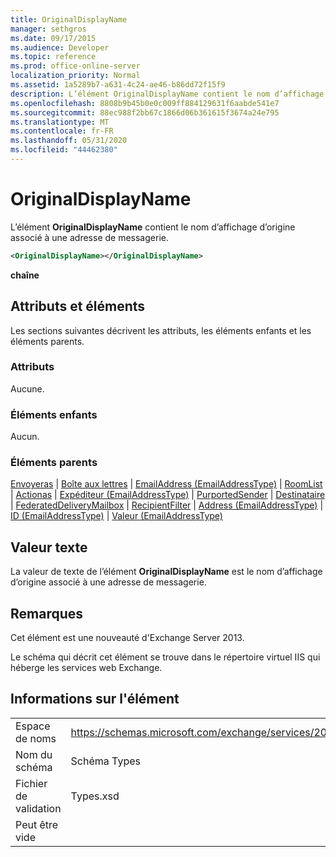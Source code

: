 ```yaml
---
title: OriginalDisplayName
manager: sethgros
ms.date: 09/17/2015
ms.audience: Developer
ms.topic: reference
ms.prod: office-online-server
localization_priority: Normal
ms.assetid: 1a5289b7-a631-4c24-ae46-b86dd72f15f9
description: L’élément OriginalDisplayName contient le nom d’affichage d’origine associé à une adresse de messagerie.
ms.openlocfilehash: 8808b9b45b0e0c009ff884129631f6aabde541e7
ms.sourcegitcommit: 88ec988f2bb67c1866d06b361615f3674a24e795
ms.translationtype: MT
ms.contentlocale: fr-FR
ms.lasthandoff: 05/31/2020
ms.locfileid: "44462380"
---
```

# <a name="originaldisplayname"></a>OriginalDisplayName

L’élément **OriginalDisplayName** contient le nom d’affichage d’origine associé à une adresse de messagerie. 
  
```XML
<OriginalDisplayName></OriginalDisplayName>
```

 **chaîne**
## <a name="attributes-and-elements"></a>Attributs et éléments

Les sections suivantes décrivent les attributs, les éléments enfants et les éléments parents.
  
### <a name="attributes"></a>Attributs

Aucune.
  
### <a name="child-elements"></a>Éléments enfants

Aucun.
  
### <a name="parent-elements"></a>Éléments parents

[Envoyeras](sendingas.md)  |  [Boîte aux lettres](mailbox.md)  |  [EmailAddress (EmailAddressType)](emailaddress-emailaddresstype.md)  |  [RoomList](roomlist.md)  |  [Actionas](actingas.md)  |  [Expéditeur (EmailAddressType)](sender-emailaddresstype.md)  |  [PurportedSender](purportedsender.md)  |  [Destinataire](recipient.md)  |  [FederatedDeliveryMailbox](federateddeliverymailbox.md)  |  [RecipientFilter](recipientfilter.md)  |  [Address (EmailAddressType)](address-emailaddresstype.md)  |  [ID (EmailAddressType)](id-emailaddresstype.md)  |  [Valeur (EmailAddressType)](value-emailaddresstype.md)
  
## <a name="text-value"></a>Valeur texte

La valeur de texte de l’élément **OriginalDisplayName** est le nom d’affichage d’origine associé à une adresse de messagerie. 
  
## <a name="remarks"></a>Remarques

Cet élément est une nouveauté d'Exchange Server 2013.
  
Le schéma qui décrit cet élément se trouve dans le répertoire virtuel IIS qui héberge les services web Exchange.
  
## <a name="element-information"></a>Informations sur l'élément

|||
|:-----|:-----|
|Espace de noms  <br/> |https://schemas.microsoft.com/exchange/services/2006/types  <br/> |
|Nom du schéma  <br/> |Schéma Types  <br/> |
|Fichier de validation  <br/> |Types.xsd  <br/> |
|Peut être vide  <br/> ||
   

